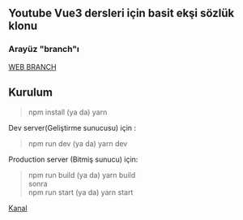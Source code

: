 ## **Youtube Vue3 dersleri için basit ekşi sözlük klonu**

### Arayüz "branch"ı

[WEB BRANCH](https://github.com/kadiryazici/bruhsozluk/tree/web)

## Kurulum

> npm install (ya da) yarn

Dev server(Geliştirme sunucusu) için :

> npm run dev (ya da) yarn dev <br>

Production server (Bitmiş sunucu) için:

> npm run build (ya da) yarn build <br>
> sonra <br>
> npm run start (ya da) yarn start

[Kanal](https://www.youtube.com/channel/UC4Nz-FbzzUnovD3tkpqn9Lw)
